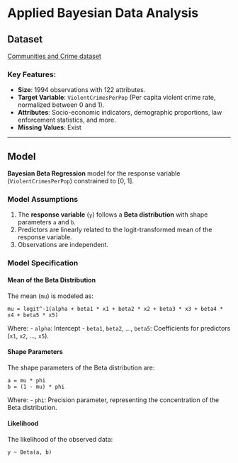 # Applied Bayesian Data Analysis

## Dataset

[Communities and Crime dataset](https://archive.ics.uci.edu/dataset/183/communities+and+crime)

### Key Features:

-   **Size**: 1994 observations with 122 attributes.
-   **Target Variable**: `ViolentCrimesPerPop` (Per capita violent crime rate, normalized between 0 and 1).
-   **Attributes**: Socio-economic indicators, demographic proportions, law enforcement statistics, and more.
-   **Missing Values**: Exist

------------------------------------------------------------------------

## Model

**Bayesian Beta Regression** model for the response variable (`ViolentCrimesPerPop`) constrained to [0, 1].

### Model Assumptions

1.  The **response variable** (`y`) follows a **Beta distribution** with shape parameters `a` and `b`.
2.  Predictors are linearly related to the logit-transformed mean of the response variable.
3.  Observations are independent.

### Model Specification

#### Mean of the Beta Distribution

The mean (`mu`) is modeled as:

```         
mu = logit^-1(alpha + beta1 * x1 + beta2 * x2 + beta3 * x3 + beta4 * x4 + beta5 * x5)
```

Where: - `alpha`: Intercept - `beta1`, `beta2`, ..., `beta5`: Coefficients for predictors (`x1`, `x2`, ..., `x5`).

#### Shape Parameters

The shape parameters of the Beta distribution are:

```         
a = mu * phi
b = (1 - mu) * phi
```

Where: - `phi`: Precision parameter, representing the concentration of the Beta distribution.

#### Likelihood

The likelihood of the observed data:

```         
y ~ Beta(a, b)
```
